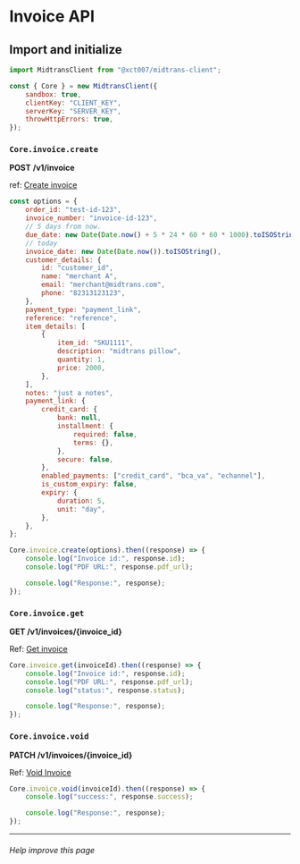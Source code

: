 # Invoice API

## **Import and initialize**

```js
import MidtransClient from "@xct007/midtrans-client";

const { Core } = new MidtransClient({
	sandbox: true,
	clientKey: "CLIENT_KEY",
	serverKey: "SERVER_KEY",
	throwHttpErrors: true,
});
```

### `Core.invoice.create`

**POST** **/v1/invoice**

ref: [Create invoice](https://docs.midtrans.com/reference/create-invoice)

```js
const options = {
	order_id: "test-id-123",
	invoice_number: "invoice-id-123",
	// 5 days from now.
	due_date: new Date(Date.now() + 5 * 24 * 60 * 60 * 1000).toISOString(),
	// today
	invoice_date: new Date(Date.now()).toISOString(),
	customer_details: {
		id: "customer_id",
		name: "merchant A",
		email: "merchant@midtrans.com",
		phone: "82313123123",
	},
	payment_type: "payment_link",
	reference: "reference",
	item_details: [
		{
			item_id: "SKU1111",
			description: "midtrans pillow",
			quantity: 1,
			price: 2000,
		},
	],
	notes: "just a notes",
	payment_link: {
		credit_card: {
			bank: null,
			installment: {
				required: false,
				terms: {},
			},
			secure: false,
		},
		enabled_payments: ["credit_card", "bca_va", "echannel"],
		is_custom_expiry: false,
		expiry: {
			duration: 5,
			unit: "day",
		},
	},
};

Core.invoice.create(options).then((response) => {
	console.log("Invoice id:", response.id);
	console.log("PDF URL:", response.pdf_url);

	console.log("Response:", response);
});
```

### `Core.invoice.get`

**GET /v1/invoices/{invoice_id}**

Ref: [Get invoice](https://docs.midtrans.com/reference/get-invoice)

```js
Core.invoice.get(invoiceId).then((response) => {
	console.log("Invoice id:", response.id);
	console.log("PDF URL:", response.pdf_url);
	console.log("status:", response.status);

	console.log("Response:", response);
});
```

### `Core.invoice.void`

**PATCH /v1/invoices/{invoice_id}**

Ref: [Void Invoice](https://docs.midtrans.com/reference/void-invoice)

```js
Core.invoice.void(invoiceId).then((response) => {
	console.log("success:", response.success);

	console.log("Response:", response);
});
```

---

###### Help improve this page
